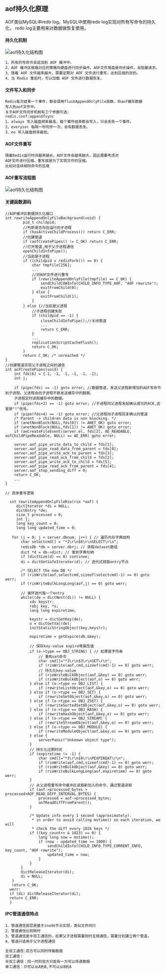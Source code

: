 
## aof持久化原理
   
   AOF类似MySQL中redo log。MySQL中使用redo log实现对所有写命令的持久化，
   redo log主要用来对数据做恢复使用。

#### 持久化机制

![aof持久化结构图](../images/aof1.png)
    
    1、所有的写命令会追加到 AOF 缓冲中。
    2、AOF 缓冲区根据对应的策略向硬盘进行同步操作，AOF文件落盘是同步操作，会阻塞请求。
    3、随着 AOF 文件越来越大，需要定期对 AOF 文件进行重写，达到压缩的目的。
    4、当 Redis 重启时，可以加载 AOF 文件进行数据恢复。

#### 文件写入和同步

    Redis每次结束一个事件，都会调用flushAppendOnlyFile函数，将aof缓存数据
    写入到aof文件中。
    关于AOF文件同步机制有三个参数可选:
    redis.conf:appendfsync
    1、always 写入磁盘频率最高，每个事件结束都会写入，只会丢失一个事件。
    2、everysec 每隔一秒同步一次，会有数据丢失。
    3、no 写入磁盘频率最低。
    
#### AOF文件重写
    随着Redis运行时间越来越长，AOF文件会越来越大，因此需要考虑对
    AOF文件进行压缩。重写就是为了实现文件的压缩。
    比如对连续相同命令的压缩
    
#### AOF重写流程图
![aof持久化结构图](../images/aof_process.png)

#### 关键函数源码
    //AOF缓冲区数据持久化接口
    int rewriteAppendOnlyFileBackground(void) {
            pid_t childpid;
            //判断是否存在运行的子进程
            if (hasActiveChildProcess()) return C_ERR;
            //创建管道
            if (aofCreatePipes() != C_OK) return C_ERR;
            //打开管道,用于父子进程通信
            openChildInfoPipe();
            //当前是子进程
            if ((childpid = redisFork()) == 0) {
                char tmpfile[256];       
                ...
                //对AOF文件进行重写
                if (rewriteAppendOnlyFile(tmpfile) == C_OK) {
                    sendChildCOWInfo(CHILD_INFO_TYPE_AOF, "AOF rewrite");
                    exitFromChild(0);
                } else {
                    exitFromChild(1);
                }
            } else {//当前是父进程
                //子进程创建失败
                if (childpid == -1) {
                    closeChildInfoPipe();//关闭管道
                    ...
                    return C_ERR;
                }
                ...
                replicationScriptCacheFlush();
                return C_OK;
            }
            return C_OK; /* unreached */
    }
    //创建管道实现父子进程之间的通信
    int aofCreatePipes(void) {
        int fds[6] = {-1, -1, -1, -1, -1, -1};
        int j;
    
        if (pipe(fds) == -1) goto error; //数据管道，发送父进程新增加的AOF写命令到子进程。父进程会向子进程不断发送缓存中的数据，
        子进程定时读取缓存中的数据。
        if (pipe(fds+2) == -1) goto error; //子进程向父进程发起确认成功的ACK,这里是"!"信号。
        if (pipe(fds+4) == -1) goto error; //父进程向子进程回复确认的管道
        /* Parent -> children data is non blocking. */
        if (anetNonBlock(NULL,fds[0]) != ANET_OK) goto error;
        if (anetNonBlock(NULL,fds[1]) != ANET_OK) goto error;
        if (aeCreateFileEvent(server.el, fds[2], AE_READABLE, aofChildPipeReadable, NULL) == AE_ERR) goto error;
    
        server.aof_pipe_write_data_to_child = fds[1];
        server.aof_pipe_read_data_from_parent = fds[0];
        server.aof_pipe_write_ack_to_parent = fds[3];
        server.aof_pipe_read_ack_from_child = fds[2];
        server.aof_pipe_write_ack_to_child = fds[5];
        server.aof_pipe_read_ack_from_parent = fds[4];
        server.aof_stop_sending_diff = 0;
        return C_OK;  
        ...           
    }
    
    // 具体重写逻辑

      int rewriteAppendOnlyFileRio(rio *aof) {
         dictIterator *di = NULL;
         dictEntry *de;
         size_t processed = 0;
         int j;
         long key_count = 0;
         long long updated_time = 0;
      
       for (j = 0; j < server.dbnum; j++) { // 遍历内存字典结构
           char selectcmd[] = "*2\r\n$6\r\nSELECT\r\n";
           redisDb *db = server.db+j; // 获取dataset数组
           dict *d = db->dict; // 拿到字典句柄
           if (dictSize(d) == 0) continue;
           di = dictGetSafeIterator(d); // 迭代式获取entry节点
   
           /* SELECT the new DB */
           if (rioWrite(aof,selectcmd,sizeof(selectcmd)-1) == 0) goto werr;
           if (rioWriteBulkLongLong(aof,j) == 0) goto werr;
   
           // 循环迭代每一个entry
           while((de = dictNext(di)) != NULL) {
               sds keystr;
               robj key, *o;
               long long expiretime;
   
               keystr = dictGetKey(de);
               o = dictGetVal(de);
               initStaticStringObject(key,keystr);
   
               expiretime = getExpire(db,&key);
   
               // 保存key-value expire等属性值
               if (o->type == OBJ_STRING) { // 如果是字符串
                   // 重构set命令
                   char cmd[]="*3\r\n$3\r\nSET\r\n";
                   if (rioWrite(aof,cmd,sizeof(cmd)-1) == 0) goto werr;
                   // 持久化key-value
                   if (rioWriteBulkObject(aof,&key) == 0) goto werr;
                   if (rioWriteBulkObject(aof,o) == 0) goto werr;
               } else if (o->type == OBJ_LIST) {
                   if (rewriteListObject(aof,&key,o) == 0) goto werr;
               } else if (o->type == OBJ_SET) {
                   if (rewriteSetObject(aof,&key,o) == 0) goto werr;
               } else if (o->type == OBJ_ZSET) {
                   if (rewriteSortedSetObject(aof,&key,o) == 0) goto werr;
               } else if (o->type == OBJ_HASH) {
                   if (rewriteHashObject(aof,&key,o) == 0) goto werr;
               } else if (o->type == OBJ_STREAM) {
                   if (rewriteStreamObject(aof,&key,o) == 0) goto werr;
               } else if (o->type == OBJ_MODULE) {
                   if (rewriteModuleObject(aof,&key,o) == 0) goto werr;
               } else {
                   serverPanic("Unknown object type");
               }
               // 持久化过期时间
               if (expiretime != -1) {
                   char cmd[]="*3\r\n$9\r\nPEXPIREAT\r\n";
                   if (rioWrite(aof,cmd,sizeof(cmd)-1) == 0) goto werr;
                   if (rioWriteBulkObject(aof,&key) == 0) goto werr;
                   if (rioWriteBulkLongLong(aof,expiretime) == 0) goto werr;
               }
               // 从父进程重写命令缓冲区读取新加入的命令，通过管道读取
               if (aof->processed_bytes > processed+AOF_READ_DIFF_INTERVAL_BYTES) {
                   processed = aof->processed_bytes;
                   aofReadDiffFromParent();
               }
   
               /* Update info every 1 second (approximately).
                * in order to avoid calling mstime() on each iteration, we will
                * check the diff every 1024 keys */
               if ((key_count++ & 1023) == 0) {
                   long long now = mstime();
                   if (now - updated_time >= 1000) {
                       sendChildInfo(CHILD_INFO_TYPE_CURRENT_INFO, key_count, "AOF rewrite");
                       updated_time = now;
                   }
               }
           }
           dictReleaseIterator(di);
           di = NULL;
       }
       return C_OK;
      werr:
      if (di) dictReleaseIterator(di);
      return C_ERR;
      }

#### IPC管道通信特点

    1、管道通信底层是基于inode节点实现，类似文件同行
    2、管道通信比较耗时
    3、管道通信是半双工通信的，如果父子进程需要同时互相通信，需要分别建立两个管道。
    4、管道只适用于父子进程通信
    
    全双工通信:双方可以同时传输数据
    双工通信：
    半双工通信：同一时刻双方只能有一方可以传递数据
    单工通信：只可以从A到B,不可以从B到A
    
   